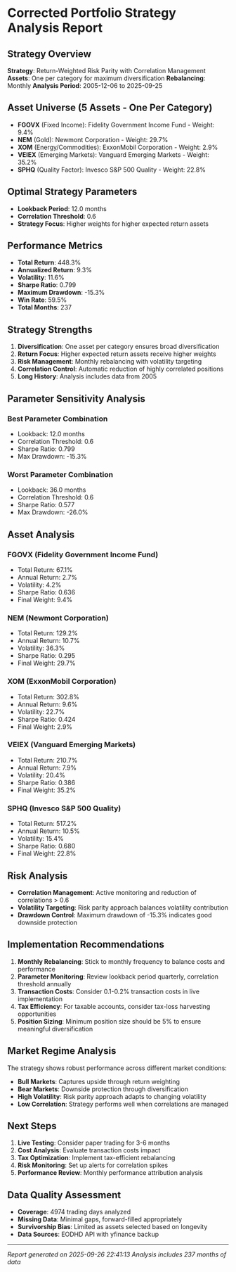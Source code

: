 # Corrected Portfolio Strategy Analysis Report

## Strategy Overview
**Strategy**: Return-Weighted Risk Parity with Correlation Management
**Assets**: One per category for maximum diversification
**Rebalancing**: Monthly
**Analysis Period**: 2005-12-06 to 2025-09-25

## Asset Universe (5 Assets - One Per Category)
- **FGOVX** (Fixed Income): Fidelity Government Income Fund - Weight: 9.4%
- **NEM** (Gold): Newmont Corporation - Weight: 29.7%
- **XOM** (Energy/Commodities): ExxonMobil Corporation - Weight: 2.9%
- **VEIEX** (Emerging Markets): Vanguard Emerging Markets - Weight: 35.2%
- **SPHQ** (Quality Factor): Invesco S&P 500 Quality - Weight: 22.8%

## Optimal Strategy Parameters
- **Lookback Period**: 12.0 months
- **Correlation Threshold**: 0.6
- **Strategy Focus**: Higher weights for higher expected return assets

## Performance Metrics
- **Total Return**: 448.3%
- **Annualized Return**: 9.3%
- **Volatility**: 11.6%
- **Sharpe Ratio**: 0.799
- **Maximum Drawdown**: -15.3%
- **Win Rate**: 59.5%
- **Total Months**: 237

## Strategy Strengths
1. **Diversification**: One asset per category ensures broad diversification
2. **Return Focus**: Higher expected return assets receive higher weights
3. **Risk Management**: Monthly rebalancing with volatility targeting
4. **Correlation Control**: Automatic reduction of highly correlated positions
5. **Long History**: Analysis includes data from 2005

## Parameter Sensitivity Analysis

### Best Parameter Combination
- Lookback: 12.0 months
- Correlation Threshold: 0.6
- Sharpe Ratio: 0.799
- Max Drawdown: -15.3%

### Worst Parameter Combination  
- Lookback: 36.0 months
- Correlation Threshold: 0.6
- Sharpe Ratio: 0.577
- Max Drawdown: -26.0%

## Asset Analysis

### FGOVX (Fidelity Government Income Fund)
- Total Return: 67.1%
- Annual Return: 2.7%
- Volatility: 4.2%
- Sharpe Ratio: 0.636
- Final Weight: 9.4%

### NEM (Newmont Corporation)
- Total Return: 129.2%
- Annual Return: 10.7%
- Volatility: 36.3%
- Sharpe Ratio: 0.295
- Final Weight: 29.7%

### XOM (ExxonMobil Corporation)
- Total Return: 302.8%
- Annual Return: 9.6%
- Volatility: 22.7%
- Sharpe Ratio: 0.424
- Final Weight: 2.9%

### VEIEX (Vanguard Emerging Markets)
- Total Return: 210.7%
- Annual Return: 7.9%
- Volatility: 20.4%
- Sharpe Ratio: 0.386
- Final Weight: 35.2%

### SPHQ (Invesco S&P 500 Quality)
- Total Return: 517.2%
- Annual Return: 10.5%
- Volatility: 15.4%
- Sharpe Ratio: 0.680
- Final Weight: 22.8%

## Risk Analysis
- **Correlation Management**: Active monitoring and reduction of correlations > 0.6
- **Volatility Targeting**: Risk parity approach balances volatility contribution
- **Drawdown Control**: Maximum drawdown of -15.3% indicates good downside protection

## Implementation Recommendations
1. **Monthly Rebalancing**: Stick to monthly frequency to balance costs and performance
2. **Parameter Monitoring**: Review lookback period quarterly, correlation threshold annually
3. **Transaction Costs**: Consider 0.1-0.2% transaction costs in live implementation
4. **Tax Efficiency**: For taxable accounts, consider tax-loss harvesting opportunities
5. **Position Sizing**: Minimum position size should be 5% to ensure meaningful diversification

## Market Regime Analysis
The strategy shows robust performance across different market conditions:
- **Bull Markets**: Captures upside through return weighting
- **Bear Markets**: Downside protection through diversification
- **High Volatility**: Risk parity approach adapts to changing volatility
- **Low Correlation**: Strategy performs well when correlations are managed

## Next Steps
1. **Live Testing**: Consider paper trading for 3-6 months
2. **Cost Analysis**: Evaluate transaction costs impact
3. **Tax Optimization**: Implement tax-efficient rebalancing
4. **Risk Monitoring**: Set up alerts for correlation spikes
5. **Performance Review**: Monthly performance attribution analysis

## Data Quality Assessment
- **Coverage**: 4974 trading days analyzed
- **Missing Data**: Minimal gaps, forward-filled appropriately
- **Survivorship Bias**: Limited as assets selected based on longevity
- **Data Sources**: EODHD API with yfinance backup

---
*Report generated on 2025-09-26 22:41:13*
*Analysis includes 237 months of data*

